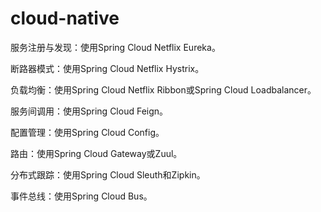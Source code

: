 # cloud-native
服务注册与发现：使用Spring Cloud Netflix Eureka。

断路器模式：使用Spring Cloud Netflix Hystrix。

负载均衡：使用Spring Cloud Netflix Ribbon或Spring Cloud Loadbalancer。

服务间调用：使用Spring Cloud Feign。

配置管理：使用Spring Cloud Config。

路由：使用Spring Cloud Gateway或Zuul。

分布式跟踪：使用Spring Cloud Sleuth和Zipkin。

事件总线：使用Spring Cloud Bus。